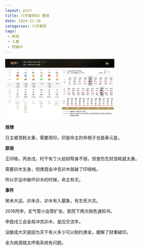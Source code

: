 ```yaml
---
layout: post
title: 八字案例45 重病
date: 2024-11-28
categories: 八字案例
tags: 
 - 疾病
 - 入墓
 - 财破印
---
```


<img src="/images/bazi-example/bazi-example-45.PNG" width="70%">

**规律**

日主被泄耗太重，需要用印。印是命主的命根子也是寿元星。

**原局**

正印格，丙坐戌，时干有丁火劫财帮身不弱，但食伤生财泄耗就太重。

需要卯木生身，但庚酉金冲克卯木就破了印绶格。

所以岁运中破坏卯木的时候，命主有灾。

**事件**

癸未大运，卯未合，卯木有入墓象，有生死大灾。

2016丙申，支气管小血管扩张，医院下两次病危通知书。

申酉戌三会金局冲克卯木，是应灾流年。

没酿成大灾是因为天干有火多少可以制约庚金，缓解了财重破印。

金为病源就主呼吸系统有问题。

